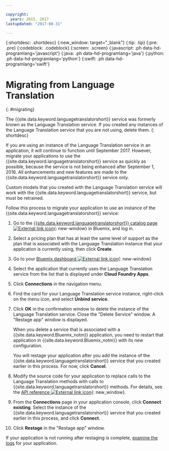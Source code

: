 ```yaml
---

copyright:
  years: 2015, 2017
lastupdated: "2017-08-31"

---
```


{:shortdesc: .shortdesc}
{:new_window: target="_blank"}
{:tip: .tip}
{:pre: .pre}
{:codeblock: .codeblock}
{:screen: .screen}
{:javascript: .ph data-hd-programlang='javascript'}
{:java: .ph data-hd-programlang='java'}
{:python: .ph data-hd-programlang='python'}
{:swift: .ph data-hd-programlang='swift'}

# Migrating from Language Translation
{: #migrating}

The {{site.data.keyword.languagetranslatorshort}} service was formerly known as the Language Translation service. If you created any instances of the Language Translation service that you are not using, delete them.
{: shortdesc}

If you are using an instance of the Language Translation service in an application, it will continue to function until September 2017. However, migrate your applications to use the {{site.data.keyword.languagetranslatorshort}} service as quickly as possible, because the service is not being enhanced after September 1, 2016. All enhancements and new features are made to the {{site.data.keyword.languagetranslatorshort}} service only.

Custom models that you created with the Language Translation service will work with the {{site.data.keyword.languagetranslatorshort}} service, but must be retrained.

Follow this process to migrate your application to use an instance of the {{site.data.keyword.languagetranslatorshort}} service:

1. Go to the [{{site.data.keyword.languagetranslatorshort}} catalog page ![External link icon](../../icons/launch-glyph.svg "External link icon")](https://console.bluemix.net/catalog/services/language-translator){: new-window} in Bluemix, and log in.
1.  Select a pricing plan that has at least the same level of support as the plan that is associated with the Language Translation instance that your application is currently using, then click **Create**.
1.  Go to your [Bluemix dashboard ![External link icon](../../icons/launch-glyph.svg "External link icon")](https://console.bluemix.net/dashboard/){: new-window}
1.  Select the application that currently uses the Language Translation service from the list that is displayed under **Cloud Foundry Apps**.
1.  Click **Connections** in the navigation menu.
1.  Find the card for your Language Translation service instance, right-click on the menu icon, and select **Unbind service**.
1.  Click **OK** in the confirmation window to delete the instance of the Language Translation service. Close the "Delete Service" window. A "Restage app" window is displayed.

    When you delete a service that is associated with a {{site.data.keyword.Bluemix_notm}} application, you need to restart that application in {{site.data.keyword.Bluemix_notm}} with its new configuration.

    You will restage your application after you add the instance of the {{site.data.keyword.languagetranslatorshort}} service that you created earlier in this process. For now, click **Cancel**.

1.  Modify the source code for your application to replace calls to the Language Translation methods with calls to {{site.data.keyword.languagetranslatorshort}} methods. For details, see the [API reference ![External link icon](../../icons/launch-glyph.svg "External link icon")](https://www.ibm.com/watson/developercloud/language-translator/api/v2/){: new_window}.

1. From the **Connections** page in your application console, click **Connect existing**. Select the instance of the {{site.data.keyword.languagetranslatorshort}} service that you created earlier in this process, and click **Connect**.
1. Click **Restage** in the "Restage app" window.

If your application is not running after restaging is complete, [examine the logs](/docs/services/CloudLogAnalysis/cfapps/logging_cf_apps.html#logging_bluemix_cf_apps_log_methods) for your application.
